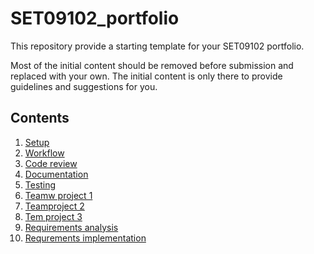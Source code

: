 # SET09102_portfolio

This repository provide a starting template for your SET09102 portfolio.

Most of the initial content should be removed before submission and replaced with your
own. The initial content is only there to provide guidelines and suggestions for you.

## Contents

1. [Setup](week2_setup.md)
2. [Workflow](week3_workflow.md)
3. [Code review](week4_code_review.md)
4. [Documentation](week5_documentation.md)
5. [Testing](week6_testing.md)
6. [Teamw project 1](week8_project.md)
7. [Teamproject 2](week9_project.md)
8. [Tem project 3](week10_project.md)
9. [Requirements analysis](week11_requirements.md)
10. [Requrements implementation](week12_implementation.md)
